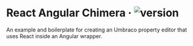 # React Angular Chimera &middot; ![version](https://img.shields.io/badge/version-1.0.0.rc1-yellow.svg)

An example and boilerplate for creating an Umbraco property editor that uses React inside an Angular wrapper.